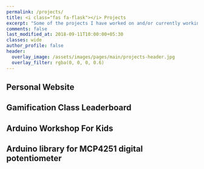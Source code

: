 ```yaml
---
permalink: /projects/
title: <i class="fas fa-flask"></i> Projects
excerpt: "Some of the projects I have worked on and/or currently working"
comments: false
last_modified_at: 2018-09-11T10:00:00+05:30
classes: wide
author_profile: false
header:
  overlay_image: /assets/images/pages/main/projects-header.jpg
  overlay_filter: rgba(0, 0, 0, 0.6)
---
```


## Personal Website

## Gamification Class Leaderboard

## Arduino Workshop For Kids

## Arduino library for MCP4251 digital potentiometer